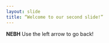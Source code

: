 ```yaml
---
layout: slide
title: “Welcome to our second slide!”
---
```

**NEBH**
Use the left arrow to go back! 
